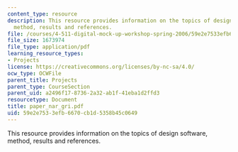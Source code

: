 ```yaml
---
content_type: resource
description: This resource provides information on the topics of design software,
  method, results and references.
file: /courses/4-511-digital-mock-up-workshop-spring-2006/59e2e7533efb6670cb1d5358b45c0649_paper_nar_gri.pdf
file_size: 1673974
file_type: application/pdf
learning_resource_types:
- Projects
license: https://creativecommons.org/licenses/by-nc-sa/4.0/
ocw_type: OCWFile
parent_title: Projects
parent_type: CourseSection
parent_uid: a2496f17-8736-2a32-ab1f-41eba1d2ffd3
resourcetype: Document
title: paper_nar_gri.pdf
uid: 59e2e753-3efb-6670-cb1d-5358b45c0649
---
```

This resource provides information on the topics of design software, method, results and references.